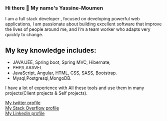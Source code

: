 
### Hi there 👋 My name's Yassine-Moumen

I am a full stack developer , focused on developing powerful web applications, I am passionate about building excellent software 
that improve the lives of people around me, and I’m a team worker who adapts very quickly to change.

## My key knowledge includes:
- JAVA/JEE, Spring boot, Spring MVC, Hibernate,
- PHP/LARAVEL
- JavaScript, Angular, HTML, CSS, SASS, Bootstrap.
-  Mysql,Postgresql,MongoDB.


I have a lot of experience with All these tools and use them in many projects(Client projects & Self projects).

[My twitter profile](https://twitter.com/Yassinemoumenn)  
[My Stack Overflow profile](https://stackoverflow.com/users/13668293/yassine-moumen)  
[My Linkedin profile](https://www.linkedin.com/in/yassine-moumen-java-d%C3%A9veloppeur)  

<!--
**yassinemoumenn/Yassine-Moumen** is a ✨ _special_ ✨ repository because its `README.md` (this file) appears on your GitHub profile.

